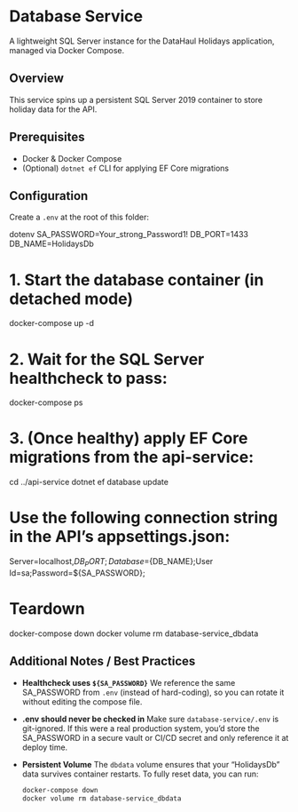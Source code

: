 # Database Service

A lightweight SQL Server instance for the DataHaul Holidays application, managed via Docker Compose.

## Overview

This service spins up a persistent SQL Server 2019 container to store holiday data for the API.

## Prerequisites

- Docker & Docker Compose
- (Optional) `dotnet ef` CLI for applying EF Core migrations

## Configuration

Create a `.env` at the root of this folder:

dotenv
SA_PASSWORD=Your_strong_Password1!
DB_PORT=1433
DB_NAME=HolidaysDb

# 1. Start the database container (in detached mode)

docker-compose up -d

# 2. Wait for the SQL Server healthcheck to pass:

docker-compose ps

# 3. (Once healthy) apply EF Core migrations from the api-service:

cd ../api-service
dotnet ef database update

# Use the following connection string in the API’s appsettings.json:

Server=localhost,${DB_PORT};Database=${DB_NAME};User Id=sa;Password=${SA_PASSWORD};

# Teardown

docker-compose down
docker volume rm database-service_dbdata

## Additional Notes / Best Practices

- **Healthcheck uses `${SA_PASSWORD}`**
  We reference the same SA_PASSWORD from `.env` (instead of hard-coding), so you can rotate it without editing the compose file.

- **.env should never be checked in**
  Make sure `database-service/.env` is git-ignored. If this were a real production system, you’d store the SA_PASSWORD in a secure vault or CI/CD secret and only reference it at deploy time.

- **Persistent Volume**
  The `dbdata` volume ensures that your “HolidaysDb” data survives container restarts. To fully reset data, you can run:
  ```bash
  docker-compose down
  docker volume rm database-service_dbdata
  ```
